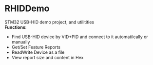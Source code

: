 # RHIDDemo
STM32 USB-HID demo project, and utilitities<br>
**Functions**:<br>
* Find USB-HID device by VID+PID and connect to it automatilcally or manually
* Get/Set Feature Reports
* ReadWrite Device as a file
* View report size and content in Hex
